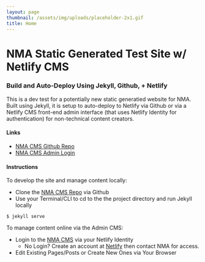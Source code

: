 ```yaml
---
layout: page
thumbnail: /assets/img/uploads/placeholder-2x1.gif
title: Home
---
```


# NMA Static Generated Test Site w/ Netlify CMS
### Build and Auto-Deploy Using Jekyll, Github, + Netlify
This is a dev test for a potentially new static generatied website for NMA. Built using Jekyll, it is setup to auto-deploy to Netlify via Github or via a Netlify CMS front-end admin interface (that uses Netlify Identity for authentication) for non-technical content creators.  

#### Links
- [NMA CMS Github Repo](https://github.com/kccnma/cms)
- [NMA CMS Admin Login](https://nma.netlify.com/admin/)

#### Instructions
To develop the site and manage content locally:
- Clone the [NMA CMS Repo](https://github.com/kccnma/cms) via Github
- Use your Terminal/CLI to cd to the the project directory and run Jekyll locally 

```
$ jekyll serve
```

To manage content online via the Admin CMS:
- Login to the [NMA CMS](https://nma.netlify.com/admin/) via your Netlify Identity
  - No Login? Create an account at [Netlify](https://app.netlify.com) then contact NMA for access.
- Edit Existing Pages/Posts or Create New Ones via Your Browser